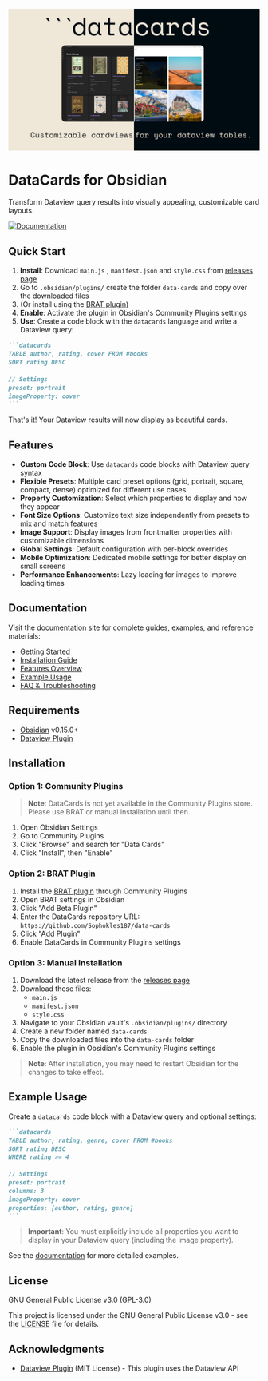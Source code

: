 ![](images/header-image.png)
# DataCards for Obsidian

Transform Dataview query results into visually appealing, customizable card layouts.

[![Documentation](https://img.shields.io/badge/Documentation-Visit%20Docs-blue)](https://sophokles187.github.io/data-cards/)

## Quick Start

1. **Install**: Download `main.js` , `manifest.json` and `style.css` from [releases page](https://github.com/Sophokles187/data-cards/releases)
2. Go to `.obsidian/plugins/` create the folder `data-cards` and copy over the downloaded files
3. (Or install using the [BRAT plugin](https://github.com/TfTHacker/obsidian42-brat))
4. **Enable**: Activate the plugin in Obsidian's Community Plugins settings
5. **Use**: Create a code block with the `datacards` language and write a Dataview query:

````markdown
```datacards
TABLE author, rating, cover FROM #books
SORT rating DESC

// Settings
preset: portrait
imageProperty: cover
```
````

That's it! Your Dataview results will now display as beautiful cards.

## Features

- **Custom Code Block**: Use `datacards` code blocks with Dataview query syntax
- **Flexible Presets**: Multiple card preset options (grid, portrait, square, compact, dense) optimized for different use cases
- **Property Customization**: Select which properties to display and how they appear
- **Font Size Options**: Customize text size independently from presets to mix and match features
- **Image Support**: Display images from frontmatter properties with customizable dimensions
- **Global Settings**: Default configuration with per-block overrides
- **Mobile Optimization**: Dedicated mobile settings for better display on small screens
- **Performance Enhancements**: Lazy loading for images to improve loading times

## Documentation

Visit the [documentation site](https://sophokles187.github.io/data-cards/) for complete guides, examples, and reference materials:

- [Getting Started](https://sophokles187.github.io/data-cards/getting-started.html)
- [Installation Guide](https://sophokles187.github.io/data-cards/installation.html)
- [Features Overview](https://sophokles187.github.io/data-cards/features/)
- [Example Usage](https://sophokles187.github.io/data-cards/examples/)
- [FAQ & Troubleshooting](https://sophokles187.github.io/data-cards/faq.html)

## Requirements

- [Obsidian](https://obsidian.md/) v0.15.0+
- [Dataview Plugin](https://github.com/blacksmithgu/obsidian-dataview)

## Installation

### Option 1: Community Plugins 
> **Note**: DataCards is not yet available in the Community Plugins store. Please use BRAT or manual installation until then.

1. Open Obsidian Settings
2. Go to Community Plugins
3. Click "Browse" and search for "Data Cards"
4. Click "Install", then "Enable"

### Option 2: BRAT Plugin 
1. Install the [BRAT plugin](https://github.com/TfTHacker/obsidian42-brat) through Community Plugins
2. Open BRAT settings in Obsidian
3. Click "Add Beta Plugin"
4. Enter the DataCards repository URL: `https://github.com/Sophokles187/data-cards`
5. Click "Add Plugin"
6. Enable DataCards in Community Plugins settings

### Option 3: Manual Installation 
1. Download the latest release from the [releases page](https://github.com/Sophokles187/data-cards/releases)
2. Download these files:
   - `main.js`
   - `manifest.json`
   - `style.css`
3. Navigate to your Obsidian vault's `.obsidian/plugins/` directory
4. Create a new folder named `data-cards`
5. Copy the downloaded files into the `data-cards` folder
6. Enable the plugin in Obsidian's Community Plugins settings

> **Note**: After installation, you may need to restart Obsidian for the changes to take effect.

## Example Usage

Create a `datacards` code block with a Dataview query and optional settings:

````markdown
```datacards
TABLE author, rating, genre, cover FROM #books
SORT rating DESC
WHERE rating >= 4

// Settings
preset: portrait
columns: 3
imageProperty: cover
properties: [author, rating, genre]
```
````

> **Important**: You must explicitly include all properties you want to display in your Dataview query (including the image property).

See the [documentation](https://sophokles187.github.io/data-cards/examples/) for more detailed examples.

## License

GNU General Public License v3.0 (GPL-3.0)

This project is licensed under the GNU General Public License v3.0 - see the [LICENSE](LICENSE) file for details.

## Acknowledgments

- [Dataview Plugin](https://github.com/blacksmithgu/obsidian-dataview) (MIT License) - This plugin uses the Dataview API
